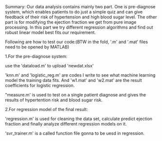 ##
Summary:
Our data analysis contains mainly two part.
One is pre-diagnose system, which enables patients to do just a simple quiz and can give feedback of their risk of hypertension and high blood sugar level.
The other part is for modifying the ejection fraction we get from pure image processing. In this part we try different regression algorithms and find out robust linear model best fits our requirement.

Following are how to test our code:(BTW in the fold, '.m' and '.mat' files need to be opened by MATLAB)

1.For the pre-diagnose system:

use the 'dataload.m' to upload 'newdat.xlsx'

'knn.m' and 'logistic_reg.m' are codes I write to see what machine learning model the training data fits. And 'w1.mat' and 'w2.mat' are the result coefficients for logistic regression.

"measure.m' is used to test on a single patient diagnose and gives the results of hypertention risk and blood sugar risk.


2.For regression model of the final result:

'regression.m' is used for cleaning the data set, calculate predict ejection fraction and finally analyze different regression models on it.

'svr_trainer.m' is a called function file gonna to be uesd in regression.

